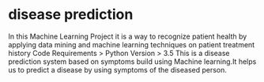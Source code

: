# disease prediction
In this Machine Learning Project it is a way to recognize patient health by applying data mining and machine learning techniques on patient treatment history
Code Requirements > Python Version > 3.5
This is a disease prediction system based on symptoms build using Machine learning.It helps us to predict a disease by using symptoms of the diseased person.


